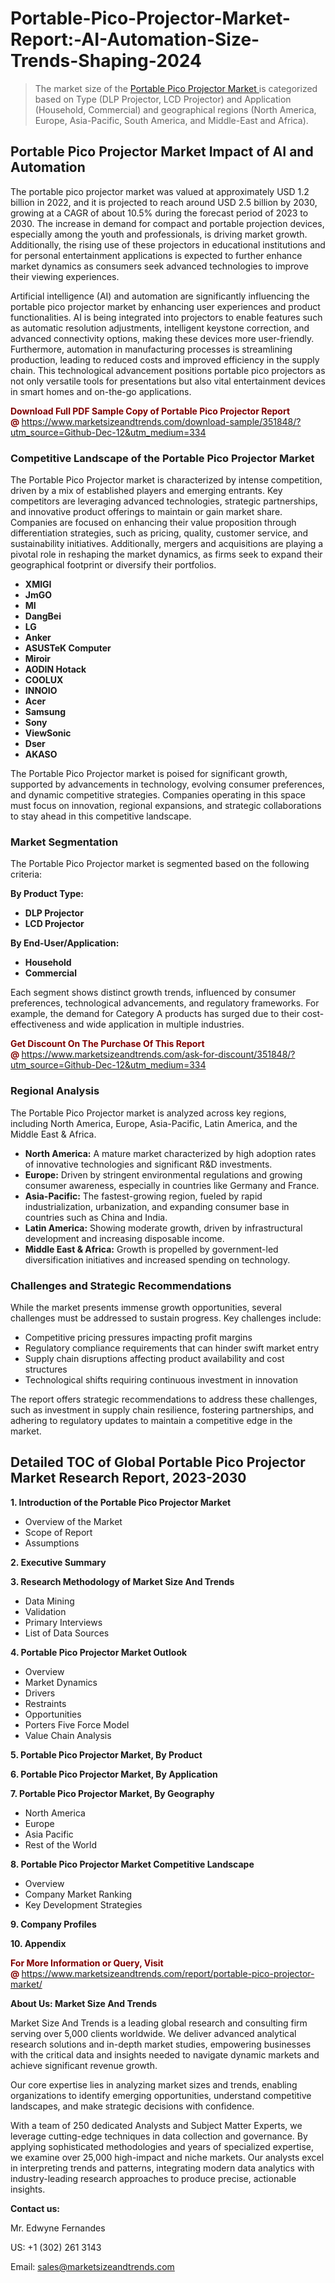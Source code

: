 <H1>Portable-Pico-Projector-Market-Report:-AI-Automation-Size-Trends-Shaping-2024</H1><blockquote><p>The market size of the <a href="https://www.marketsizeandtrends.com/download-sample/351848/?utm_source=Github-Dec-12&amp;utm_medium=334" target="_blank">Portable Pico Projector Market </a>is categorized based on Type (DLP Projector, LCD Projector) and Application (Household, Commercial) and geographical regions (North America, Europe, Asia-Pacific, South America, and Middle-East and Africa).</p></blockquote><p><h2>Portable Pico Projector Market Impact of AI and Automation</h2><p>The portable pico projector market was valued at approximately USD 1.2 billion in 2022, and it is projected to reach around USD 2.5 billion by 2030, growing at a CAGR of about 10.5% during the forecast period of 2023 to 2030. The increase in demand for compact and portable projection devices, especially among the youth and professionals, is driving market growth. Additionally, the rising use of these projectors in educational institutions and for personal entertainment applications is expected to further enhance market dynamics as consumers seek advanced technologies to improve their viewing experiences.</p><p>Artificial intelligence (AI) and automation are significantly influencing the portable pico projector market by enhancing user experiences and product functionalities. AI is being integrated into projectors to enable features such as automatic resolution adjustments, intelligent keystone correction, and advanced connectivity options, making these devices more user-friendly. Furthermore, automation in manufacturing processes is streamlining production, leading to reduced costs and improved efficiency in the supply chain. This technological advancement positions portable pico projectors as not only versatile tools for presentations but also vital entertainment devices in smart homes and on-the-go applications.</p></p><p><strong><span style="color: #800000;">Download Full PDF Sample Copy of Portable Pico Projector Report @</span>&nbsp;</strong><a href="https://www.marketsizeandtrends.com/download-sample/351848/?utm_source=Github-Dec-12&amp;utm_medium=334">https://www.marketsizeandtrends.com/download-sample/351848/?utm_source=Github-Dec-12&amp;utm_medium=334</a></p><h3>Competitive Landscape of the Portable Pico Projector Market</h3><p>The Portable Pico Projector market is characterized by intense competition, driven by a mix of established players and emerging entrants. Key competitors are leveraging advanced technologies, strategic partnerships, and innovative product offerings to maintain or gain market share. Companies are focused on enhancing their value proposition through differentiation strategies, such as pricing, quality, customer service, and sustainability initiatives. Additionally, mergers and acquisitions are playing a pivotal role in reshaping the market dynamics, as firms seek to expand their geographical footprint or diversify their portfolios.</p><p><strong><p><ul><li>XMIGI </li><li> JmGO </li><li> MI </li><li> DangBei </li><li> LG </li><li> Anker </li><li> ASUSTeK Computer </li><li> Miroir </li><li> AODIN Hotack </li><li> COOLUX </li><li> INNOIO </li><li> Acer </li><li> Samsung </li><li> Sony </li><li> ViewSonic </li><li> Dser </li><li> AKASO</p></li></ul></p></strong></p><p>The Portable Pico Projector market is poised for significant growth, supported by advancements in technology, evolving consumer preferences, and dynamic competitive strategies. Companies operating in this space must focus on innovation, regional expansions, and strategic collaborations to stay ahead in this competitive landscape.</p><h3>Market Segmentation</h3><p>The Portable Pico Projector market is segmented based on the following criteria:</p><p><strong>By Product Type:</strong></p><p><strong><p><ul><li>DLP Projector </li><li> LCD Projector</p></li></ul></p></strong></p><p><strong>By End-User/Application:</strong></p><p><strong><p><ul><li>Household </li><li> Commercial</p></li></ul></p></strong></p><p>Each segment shows distinct growth trends, influenced by consumer preferences, technological advancements, and regulatory frameworks. For example, the demand for Category A products has surged due to their cost-effectiveness and wide application in multiple industries.</p><p><strong><span style="color: #800000;">Get Discount On The Purchase Of This Report @&nbsp;</span></strong><a href="https://www.marketsizeandtrends.com/ask-for-discount/351848/?utm_source=Github-Dec-12&amp;utm_medium=334">https://www.marketsizeandtrends.com/ask-for-discount/351848/?utm_source=Github-Dec-12&amp;utm_medium=334</a></p><h3>Regional Analysis</h3><p>The Portable Pico Projector market is analyzed across key regions, including North America, Europe, Asia-Pacific, Latin America, and the Middle East &amp; Africa.</p><ul><li><strong>North America:</strong> A mature market characterized by high adoption rates of innovative technologies and significant R&amp;D investments.</li><li><strong>Europe:</strong> Driven by stringent environmental regulations and growing consumer awareness, especially in countries like Germany and France.</li><li><strong>Asia-Pacific:</strong> The fastest-growing region, fueled by rapid industrialization, urbanization, and expanding consumer base in countries such as China and India.</li><li><strong>Latin America:</strong> Showing moderate growth, driven by infrastructural development and increasing disposable income.</li><li><strong>Middle East &amp; Africa:</strong> Growth is propelled by government-led diversification initiatives and increased spending on technology.</li></ul><h3>Challenges and Strategic Recommendations</h3><p>While the market presents immense growth opportunities, several challenges must be addressed to sustain progress. Key challenges include:</p><ul><li>Competitive pricing pressures impacting profit margins</li><li>Regulatory compliance requirements that can hinder swift market entry</li><li>Supply chain disruptions affecting product availability and cost structures</li><li>Technological shifts requiring continuous investment in innovation</li></ul><p>The report offers strategic recommendations to address these challenges, such as investment in supply chain resilience, fostering partnerships, and adhering to regulatory updates to maintain a competitive edge in the market.</p><h2>Detailed TOC of Global Portable Pico Projector Market Research Report, 2023-2030</h2><p><strong>1. Introduction of the Portable Pico Projector Market</strong></p><ul><li>Overview of the Market</li><li>Scope of Report</li><li>Assumptions&nbsp;</li></ul><p><strong>2. Executive Summary</strong></p><p><strong>3. Research Methodology of <strong>Market Size And Trends</strong></strong></p><ul><li>Data Mining</li><li>Validation</li><li>Primary Interviews</li><li>List of Data Sources&nbsp;</li></ul><p><strong>4. Portable Pico Projector Market Outlook</strong></p><ul><li>Overview</li><li>Market Dynamics</li><li>Drivers</li><li>Restraints</li><li>Opportunities</li><li>Porters Five Force Model</li><li>Value Chain Analysis&nbsp;</li></ul><p><strong>5. Portable Pico Projector Market, By Product</strong></p><p><strong>6. Portable Pico Projector Market, By Application</strong></p><p><strong>7. Portable Pico Projector Market, By Geography</strong></p><ul><li>North America</li><li>Europe</li><li>Asia Pacific</li><li>Rest of the World&nbsp;</li></ul><p><strong>8. Portable Pico Projector Market Competitive Landscape</strong></p><ul><li>Overview</li><li>Company Market Ranking</li><li>Key Development Strategies&nbsp;</li></ul><p><strong>9. Company Profiles</strong></p><p><strong>10. Appendix</strong></p><p><strong><span style="color: #800000;">For More Information or Query, Visit @&nbsp;</span></strong><a href="https://www.marketsizeandtrends.com/report/portable-pico-projector-market/">https://www.marketsizeandtrends.com/report/portable-pico-projector-market/</a></p><p></p><p><strong>About Us:&nbsp;Market Size And Trends</strong></p><p>Market Size And Trends&nbsp;is a leading global research and consulting firm serving over 5,000 clients worldwide. We deliver advanced analytical research solutions and in-depth market studies, empowering businesses with the critical data and insights needed to navigate dynamic markets and achieve significant revenue growth.</p><p>Our core expertise lies in analyzing market sizes and trends, enabling organizations to identify emerging opportunities, understand competitive landscapes, and make strategic decisions with confidence.</p><p>With a team of 250 dedicated Analysts and Subject Matter Experts, we leverage cutting-edge techniques in data collection and governance. By applying sophisticated methodologies and years of specialized expertise, we examine over 25,000 high-impact and niche markets. Our analysts excel in interpreting trends and patterns, integrating modern data analytics with industry-leading research approaches to produce precise, actionable insights.</p><p><strong>Contact us:</strong></p><p>Mr. Edwyne Fernandes</p><p>US: +1 (302) 261 3143</p><p>Email: <a href="mailto:sales@marketsizeandtrends.com">sales@marketsizeandtrends.com</a>&nbsp;</p>
